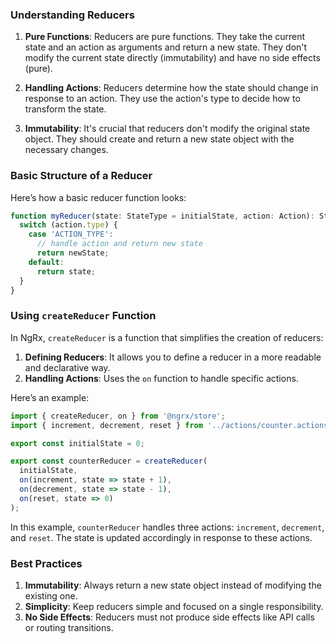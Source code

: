 ### Understanding Reducers

1. **Pure Functions**: Reducers are pure functions. They take the current state and an action as arguments and return a new state. They don't modify the current state directly (immutability) and have no side effects (pure).

2. **Handling Actions**: Reducers determine how the state should change in response to an action. They use the action's type to decide how to transform the state.

3. **Immutability**: It's crucial that reducers don't modify the original state object. They should create and return a new state object with the necessary changes.

### Basic Structure of a Reducer

Here’s how a basic reducer function looks:

```typescript
function myReducer(state: StateType = initialState, action: Action): StateType {
  switch (action.type) {
    case 'ACTION_TYPE':
      // handle action and return new state
      return newState;
    default:
      return state;
  }
}
```

### Using `createReducer` Function

In NgRx, `createReducer` is a function that simplifies the creation of reducers:

1. **Defining Reducers**: It allows you to define a reducer in a more readable and declarative way.
2. **Handling Actions**: Uses the `on` function to handle specific actions.

Here’s an example:

```typescript
import { createReducer, on } from '@ngrx/store';
import { increment, decrement, reset } from '../actions/counter.actions';

export const initialState = 0;

export const counterReducer = createReducer(
  initialState,
  on(increment, state => state + 1),
  on(decrement, state => state - 1),
  on(reset, state => 0)
);

```

In this example, `counterReducer` handles three actions: `increment`, `decrement`, and `reset`. The state is updated accordingly in response to these actions.

### Best Practices

1. **Immutability**: Always return a new state object instead of modifying the existing one.
2. **Simplicity**: Keep reducers simple and focused on a single responsibility.
3. **No Side Effects**: Reducers must not produce side effects like API calls or routing transitions.
